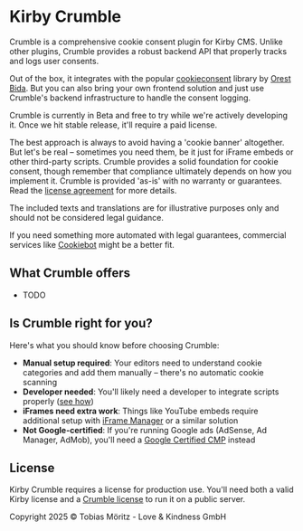 # Kirby Crumble

Crumble is a comprehensive cookie consent plugin for Kirby CMS. Unlike other plugins, Crumble provides a robust backend API that properly tracks and logs user consents.

Out of the box, it integrates with the popular [cookieconsent](https://github.com/orestbida/cookieconsent/tree/master) library by [Orest Bida](https://github.com/orestbida). But you can also bring your own frontend solution and just use Crumble's backend infrastructure to handle the consent logging.

Crumble is currently in Beta and free to try while we're actively developing it. Once we hit stable release, it'll require a paid license.

The best approach is always to avoid having a 'cookie banner' altogether. But let's be real – sometimes you need them, be it just for iFrame embeds or other third-party scripts. Crumble provides a solid foundation for cookie consent, though remember that compliance ultimately depends on how you implement it. Crumble is provided 'as-is' with no warranty or guarantees. Read the [license agreement](https://plugins.andkindness.com/license-agreement) for more details.

The included texts and translations are for illustrative purposes only and should not be considered legal guidance.

If you need something more automated with legal guarantees, commercial services like [Cookiebot](https://www.cookiebot.com/) might be a better fit.

## What Crumble offers 

- TODO

## Is Crumble right for you?

Here's what you should know before choosing Crumble:

- **Manual setup required**: Your editors need to understand cookie categories and add them manually – there's no automatic cookie scanning
- **Developer needed**: You'll likely need a developer to integrate scripts properly ([see how](https://cookieconsent.orestbida.com/advanced/manage-scripts.html))
- **iFrames need extra work**: Things like YouTube embeds require additional setup with [iFrame Manager](https://cookieconsent.orestbida.com/advanced/iframemanager-setup.html) or a similar solution
- **Not Google-certified**: If you're running Google ads (AdSense, Ad Manager, AdMob), you'll need a [Google Certified CMP](https://support.google.com/adsense/answer/13554020?hl=en&ref_topic=10924967&sjid=11075614997312658217-NA) instead

## License

Kirby Crumble requires a license for production use. You'll need both a valid Kirby license and a [Crumble license](https://plugins.andkindness.com/crumble/pricing) to run it on a public server.

Copyright 2025 © Tobias Möritz - Love & Kindness GmbH

